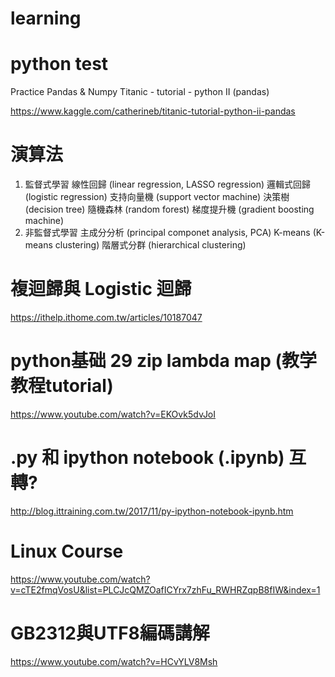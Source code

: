# learning
# python test

Practice Pandas & Numpy
Titanic - tutorial - python II (pandas)

https://www.kaggle.com/catherineb/titanic-tutorial-python-ii-pandas

# 演算法
1. 	監督式學習
	線性回歸 (linear regression, LASSO regression)
	邏輯式回歸 (logistic regression)
	支持向量機 (support vector machine)
	決策樹 (decision tree)
	隨機森林 (random forest)
	梯度提升機 (gradient boosting machine)
2. 	非監督式學習
	主成分分析 (principal componet analysis, PCA)
	K-means (K-means clustering)
	階層式分群 (hierarchical clustering)

# 複迴歸與 Logistic 迴歸
https://ithelp.ithome.com.tw/articles/10187047

# python基础 29 zip lambda map (教学教程tutorial)
https://www.youtube.com/watch?v=EKOvk5dvJoI

# .py 和 ipython notebook (.ipynb) 互轉?
http://blog.ittraining.com.tw/2017/11/py-ipython-notebook-ipynb.htm
	
# Linux Course
https://www.youtube.com/watch?v=cTE2fmqVosU&list=PLCJcQMZOafICYrx7zhFu_RWHRZqpB8fIW&index=1 

# GB2312與UTF8編碼講解
https://www.youtube.com/watch?v=HCvYLV8Msh